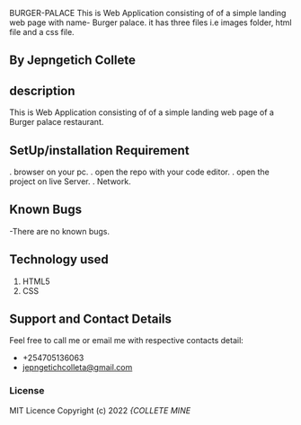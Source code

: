 BURGER-PALACE
This is Web Application consisting of  of a simple landing web page with name- Burger palace. it has three files i.e images folder, html file and a css file.
## By Jepngetich Collete
## description
This is Web Application consisting of  of a simple landing web page of a Burger palace restaurant.
## SetUp/installation Requirement
. browser on your pc.
. open the repo with your code editor.
. open the project on live Server.
. Network.
## Known Bugs
-There are no known bugs.
## Technology used
1. HTML5
2. CSS
## Support and Contact Details
Feel free to call me or email me with respective contacts detail:
* +254705136063
* jepngetichcolleta@gmail.com
### License
MIT Licence
Copyright (c) 2022 *{COLLETE MINE*